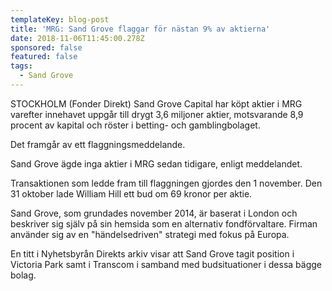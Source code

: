 ```yaml
---
templateKey: blog-post
title: 'MRG: Sand Grove flaggar för nästan 9% av aktierna'
date: 2018-11-06T11:45:00.278Z
sponsored: false
featured: false
tags:
  - Sand Grove
---
```

STOCKHOLM (Fonder Direkt) Sand Grove Capital har köpt aktier i MRG varefter innehavet uppgår till drygt 3,6 miljoner aktier, motsvarande 8,9 procent av kapital och röster i betting- och gamblingbolaget.


Det framgår av ett flaggningsmeddelande.


Sand Grove ägde inga aktier i MRG sedan tidigare, enligt meddelandet.


Transaktionen som ledde fram till flaggningen gjordes den 1 november. Den 31 oktober lade William Hill ett bud om 69 kronor per aktie.


Sand Grove, som grundades november 2014, är baserat i London och beskriver sig själv på sin hemsida som en alternativ fondförvaltare. Firman använder sig av en "händelsedriven" strategi med fokus på Europa.


En titt i Nyhetsbyrån Direkts arkiv visar att Sand Grove tagit position i Victoria Park samt i Transcom i samband med budsituationer i dessa bägge bolag.
